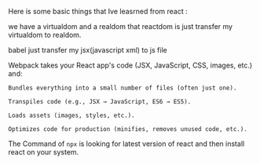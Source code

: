 Here is some basic things that Ive leasrned from react :

we have a virtualdom and a realdom that reactdom is just transfer my virtualdom to realdom.

babel just transfer my jsx(javascript xml) to js file

Webpack takes your React app's code (JSX, JavaScript, CSS, images, etc.) and:
```
Bundles everything into a small number of files (often just one).

Transpiles code (e.g., JSX → JavaScript, ES6 → ES5).

Loads assets (images, styles, etc.).

Optimizes code for production (minifies, removes unused code, etc.).
```
The Command of `npx` is looking for latest version of react and then install react on your system.
